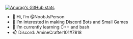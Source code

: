 [![Anurag's GitHub stats](https://github-readme-stats.vercel.app/api?username=NoobJsPerson)](https://github.com/anuraghazra/github-readme-stats)
- 👋 Hi, I’m @NoobJsPerson
- 👀 I’m interested in making Discord Bots and Small Games
- 🌱 I’m currently learning C++ and bash
- 📫 Discord: AmineCrafter101#7818

<!---
NoobJsPerson/NoobJsPerson is a ✨ special ✨ repository because its `README.md` (this file) appears on your GitHub profile.
You can click the Preview link to take a look at your changes.
--->
